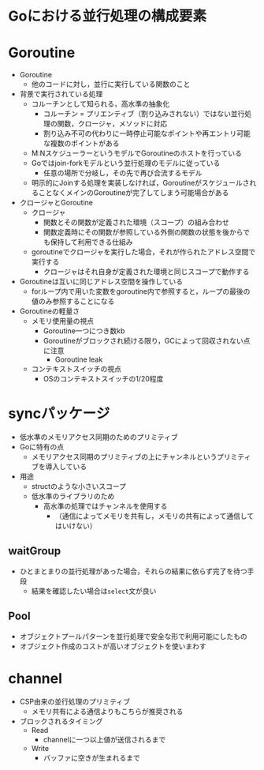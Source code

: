 # Goにおける並行処理の構成要素

# Goroutine
- Goroutine
    - 他のコードに対し，並行に実行している関数のこと
- 背景で実行されている処理
    - コルーチンとして知られる，高水準の抽象化
        - コルーチン = プリエンティブ（割り込みされない）ではない並行処理の関数，クロージャ，メソッドに対応
        - 割り込み不可の代わりに一時停止可能なポイントや再エントリ可能な複数のポイントがある
    - M:NスケジューラーというモデルでGoroutineのホストを行っている
    - Goではjoin-forkモデルという並行処理のモデルに従っている
        - 任意の場所で分岐し，その先で再び合流するモデル
    - 明示的にJoinする処理を実装しなければ，GoroutineがスケジュールされることなくメインのGoroutineが完了してしまう可能場合がある
- クロージャとGoroutine
    - クロージャ
        - 関数とその関数が定義された環境（スコープ）の組み合わせ
        - 関数定義時にその関数が参照している外側の関数の状態を後からでも保持して利用できる仕組み
    - goroutineでクロージャを実行した場合，それが作られたアドレス空間で実行する
        - クロージャはそれ自身が定義された環境と同じスコープで動作する
- Goroutineは互いに同じアドレス空間を操作している
    - forループ内で用いた変数をgoroutine内で参照すると，ループの最後の値のみ参照することになる
- Goroutineの軽量さ
    - メモリ使用量の視点
        - Goroutine一つにつき数kb
        - Goroutineがブロックされ続ける限り，GCによって回収されない点に注意
            - Goroutine leak
    - コンテキストスイッチの視点
        - OSのコンテキストスイッチの1/20程度


# syncパッケージ
- 低水準のメモリアクセス同期のためのプリミティブ
- Goに特有の点
    - メモリアクセス同期のプリミティブの上にチャンネルというプリミティブを導入している
- 用途
    - structのような小さいスコープ
    - 低水準のライブラリのため
        - 高水準の処理ではチャンネルを使用する
            - （通信によってメモリを共有し，メモリの共有によって通信してはいけない）

## waitGroup
- ひとまとまりの並行処理があった場合，それらの結果に依らず完了を待つ手段
    - 結果を確認したい場合は`select`文が良い

## Pool
- オブジェクトプールパターンを並行処理で安全な形で利用可能にしたもの
- オブジェクト作成のコストが高いオブジェクトを使いまわす

# channel
- CSP由来の並行処理のプリミティブ
    - メモリ共有による通信よりもこちらが推奨される
- ブロックされるタイミング
    - Read
        - channelに一つ以上値が送信されるまで
    - Write
        - バッファに空きが生まれるまで
